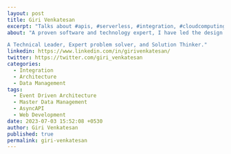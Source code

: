 ```yaml
---
layout: post
title: Giri Venkatesan
excerpt: "Talks about #apis, #serverless, #integration, #cloudcomputing, and #eventdrivenarchitecture"
about: "A proven software and technology expert, I have led the design and implementation of multiple innovative, engineering efforts around product development, data and integration projects and built a strong team of engineers to provide engineering and professional expertise. Areas of expertise include strategy, product management and development go-to-market strategy, and services.

A Technical Leader, Expert problem solver, and Solution Thinker."
linkedin: https://www.linkedin.com/in/girivenkatesan/
twitter: https://twitter.com/giri_venkatesan
categories:
  - Integration
  - Architecture
  - Data Management
tags:
  - Event Driven Architecture
  - Master Data Management
  - AsyncAPI
  - Web Development
date: 2023-07-03 15:52:08 +0530
author: Giri Venkatesan
published: true
permalink: giri-venkatesan
---
```

